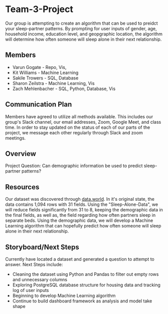 # Team-3-Project

Our group is attempting to create an algorithm that can be used to preidct your sleep-partner patterns. By prompting for user inputs of gender, age, household income, education level, and geopgraphic location, the algorithm will determine how often someone will sleep alone in their next relationship.

## Members
- Varun Gogate - Repo, Vis, 
- Kit Williams - Machine Learning
- Sakile Trowers - SQL, Database
- Sharon Zeilstra - Machine Learning, Vis
- Zach Mehlenbacher - SQL, Python, Database, Vis

## Communication Plan

Members have agreed to utilize all methods available. This includes our group's Slack channel, our email addresses, Zoom, Google Meet, and class time. In order to stay updated on the status of each of our parts of the project, we message each other regularly through Slack and zoom meetings.

## Overview

Project Question: Can demographic information be used to predict sleep-partner patterns?

## Resources

Our dataset was discovered through [data.world](https://data.world/fivethirtyeight/sleeping-alone-data/workspace/file?filename=sleeping-alone-data.csv). In it's original state, the data contains 1,094 rows with 31 fields. Using the "Sleep-Alone-Data", we will reduce fields significantly from 31 to 8, keeping the demographic data in the final fields, as well as, the field regarding how often partners sleep in separate beds. Using the demographic data, we will develop a Machine Learning algorithm that can hopefully predict how often someone will sleep alone in their next relationship.

## Storyboard/Next Steps

Currently have located a dataset and generated a question to attempt to answer.
Next Steps include:
- Cleaning the dataset using Python and Pandas to filter out empty rows and unnecessary columns
- Exploring PostgreSQL database structure for housing data and tracking log of user inputs
- Beginning to develop Machine Learning algorithm
- Continue to build dashboard framework as analysis and model take shape
